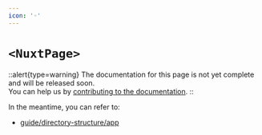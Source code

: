 ```yaml
---
icon: '◦'
---
```


# `<NuxtPage>`

::alert{type=warning}
The documentation for this page is not yet complete and will be released soon.<br>
You can help us by [contributing to the documentation](/community/documentation).
::

In the meantime, you can refer to:

- [guide/directory-structure/app](/guide/directory-structure/app)
